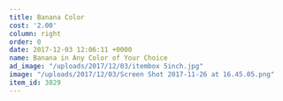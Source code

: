 ```yaml
---
title: Banana Color
cost: '2.00'
column: right
order: 0
date: 2017-12-03 12:06:11 +0000
name: Banana in Any Color of Your Choice
ad_image: "/uploads/2017/12/03/itembox 5inch.jpg"
image: "/uploads/2017/12/03/Screen Shot 2017-11-26 at 16.45.05.png"
item_id: 3829
---
```

